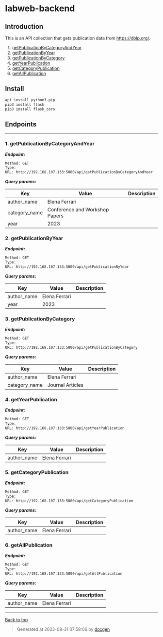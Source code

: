 
# labweb-backend

## Introduction
This is an API collection that gets publication data from https://dblp.org/.


<!--- If we have only one group/collection, then no need for the "ungrouped" heading -->
1. [getPublicationByCategoryAndYear](#1-getpublicationbycategoryandyear)
1. [getPublicationByYear](#2-getpublicationbyyear)
1. [getPublicationByCategory](#3-getpublicationbycategory)
1. [getYearPublication](#4-getyearpublication)
1. [getCategoryPublication](#5-getcategorypublication)
1. [getAllPublication](#6-getallpublication)

## Install


```bash
apt install python3-pip
pip3 install flask
pip3 install flask_cors
```


## Endpoints


--------



### 1. getPublicationByCategoryAndYear



***Endpoint:***

```bash
Method: GET
Type: 
URL: http://192.168.107.133:5000/api/getPublicationByCategoryAndYear
```



***Query params:***

| Key | Value | Description |
| --- | ------|-------------|
| author_name | Elena Ferrari |  |
| category_name | Conference and Workshop Papers |  |
| year | 2023 |  |



### 2. getPublicationByYear



***Endpoint:***

```bash
Method: GET
Type: 
URL: http://192.168.107.133:5000/api/getPublicationByYear
```



***Query params:***

| Key | Value | Description |
| --- | ------|-------------|
| author_name | Elena Ferrari |  |
| year | 2023 |  |



### 3. getPublicationByCategory



***Endpoint:***

```bash
Method: GET
Type: 
URL: http://192.168.107.133:5000/api/getPublicationByCategory
```



***Query params:***

| Key | Value | Description |
| --- | ------|-------------|
| author_name | Elena Ferrari |  |
| category_name | Journal Articles |  |



### 4. getYearPublication



***Endpoint:***

```bash
Method: GET
Type: 
URL: http://192.168.107.133:5000/api/getYearPublication
```



***Query params:***

| Key | Value | Description |
| --- | ------|-------------|
| author_name | Elena Ferrari |  |



### 5. getCategoryPublication



***Endpoint:***

```bash
Method: GET
Type: 
URL: http://192.168.107.133:5000/api/getCategoryPublication
```



***Query params:***

| Key | Value | Description |
| --- | ------|-------------|
| author_name | Elena Ferrari |  |



### 6. getAllPublication



***Endpoint:***

```bash
Method: GET
Type: 
URL: http://192.168.107.133:5000/api/getAllPublication
```



***Query params:***

| Key | Value | Description |
| --- | ------|-------------|
| author_name | Elena Ferrari |  |



---
[Back to top](#labweb-backend)

>Generated at 2023-08-31 07:58:06 by [docgen](https://github.com/thedevsaddam/docgen)
